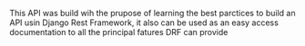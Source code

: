 This API was build wih the prupose of learning the best parctices to build an API usin Django Rest Framework, it also can be used as an easy access documentation to all the principal fatures DRF can provide 
